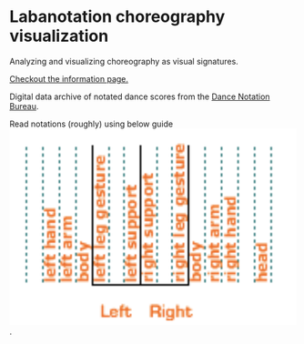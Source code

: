# Labanotation choreography visualization
Analyzing and visualizing choreography as visual signatures.

[Checkout the information page.](https://laurasher.github.io/labanotation/)

Digital data archive of notated dance scores from the [Dance Notation Bureau](http://www.dancenotation.org/library/frame0.html).

Read notations (roughly) using below guide ![](labanotation_guide.png).